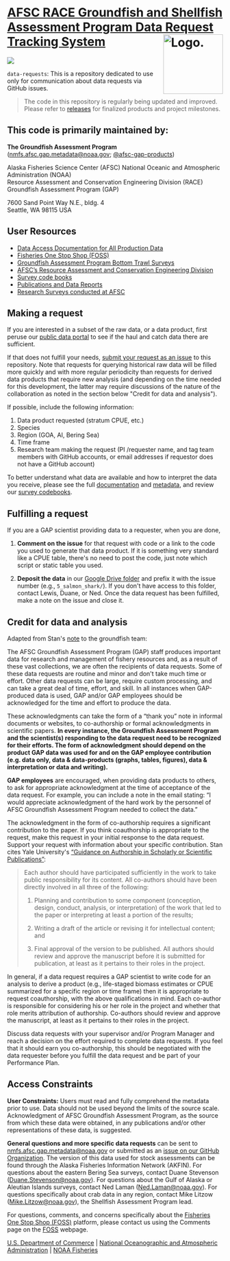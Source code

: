 <!-- README.md is generated from README.Rmd. Please edit that file -->

# [AFSC RACE Groundfish and Shellfish Assessment Program Data Request Tracking System](https://github.com/afsc-gap-products/data-requests) <img src="https://avatars.githubusercontent.com/u/91760178?s=96&amp;v=4" alt="Logo." align="right" width="139" height="139"/>

[![](https://img.shields.io/github/last-commit/afsc-gap-products/gap_products.svg)](https://github.com/afsc-gap-products/gap_products/commits/main)

`data-requests`: This is a repository dedicated to use only for communication about data requests via GitHub issues. 

> The code in this repository is regularly being updated and improved. Please refer to [releases](https://github.com/afsc-gap-products/data-requests/releases) for finalized products and project milestones.

## This code is primarily maintained by:

**The Groundfish Assessment Program** (nmfs.afsc.gap.metadata@noaa.gov;
[@afsc-gap-products](https://github.com/afsc-gap-products))

Alaska Fisheries Science Center (AFSC) National Oceanic and Atmospheric Administration (NOAA)  
Resource Assessment and Conservation Engineering Division (RACE)  
Groundfish Assessment Program (GAP)

7600 Sand Point Way N.E., bldg. 4  
Seattle, WA 98115 USA

## User Resources

- [Data Access Documentation for All Production Data](https://afsc-gap-products.github.io/gap_products/)
- [Fisheries One Stop Shop (FOSS)](https://www.fisheries.noaa.gov/foss)
- [Groundfish Assessment Program Bottom Trawl Surveys](https://www.fisheries.noaa.gov/alaska/science-data/groundfish-assessment-program-bottom-trawl-surveys)
- [AFSC’s Resource Assessment and Conservation Engineering Division](https://www.fisheries.noaa.gov/about/resource-assessment-and-conservation-engineering-division)
- [Survey code books](https://www.fisheries.noaa.gov/resource/document/groundfish-survey-species-code-manual-and-data-codes-manual)
- [Publications and Data Reports](https://repository.library.noaa.gov/)
- [Research Surveys conducted at AFSC](https://www.fisheries.noaa.gov/alaska/ecosystems/alaska-fish-research-surveys)

## Making a request

If you are interested in a subset of the raw data, or a data product, first peruse our [public data portal](https://www.fisheries.noaa.gov/foss/f?p=215:200:1801780733911:Mail:NO:::) to see if the haul and catch data there are sufficient. 

If that does not fulfill your needs, [submit your request as an issue](https://github.com/afsc-gap-products/data-requests/issues) to this repository. Note that requests for querying historical raw data will be filled more quickly and with more regular periodicity than requests for derived data products that require new analysis (and depending on the time needed for this development, the latter may require discussions of the nature of the collaboration as noted in the section below "Credit for data and analysis"). 

If possible, include the following information:

1. Data product requested (stratum CPUE, etc.)
2. Species
3. Region (GOA, AI, Bering Sea)
4. Time frame
5. Research team making the request (PI /requester name, and tag team members with GitHub accounts, or email addresses if requestor does not have a GitHub account)

To better understand what data are available and how to interpret the data you receive, please see the full [documentation](https://afsc-gap-products.github.io/gap_products/) and [metadata](https://www.fisheries.noaa.gov/inport/item/22008), and review our [survey codebooks](https://www.fisheries.noaa.gov/resource/document/groundfish-survey-species-code-manual-and-data-codes-manual).

## Fulfilling a request

If you are a GAP scientist providing data to a requester, when you are done,

1) **Comment on the issue** for that request with code or a link to the code you used to generate that data product. If it is something very standard like a CPUE table, there's no need to post the code, just note which script or static table you used.

2) **Deposit the data** in our [Google Drive folder](https://drive.google.com/drive/folders/1hfNhfOmIDC7dSigbsz4P3amZWj4jMv_u?usp=sharing) and prefix it with the issue number (e.g., `5_salmon_shark/`). If you don't have access to this folder, contact Lewis, Duane, or Ned. Once the data request has been fulfilled, make a note on the issue and close it.

## Credit for data and analysis
Adapted from Stan's [note](https://github.com/afsc-gap-products/data-requests/issues/3) to the groundfish team:

The AFSC Groundfish Assessment Program (GAP) staff produces important data for research and management of fishery resources and, as a result of these vast collections, we are often the recipients of data requests. Some of these data requests are routine and minor and don't take much time or effort. Other data requests can be large, require custom processing, and can take a great deal of time, effort, and skill. In all instances when GAP-produced data is used, GAP and/or GAP employees should be acknowledged for the time and effort to produce the data. 

These acknowledgments can take the form of a “thank you” note in informal documents or websites, to co-authorship or formal acknowledgments in scientific papers. **In every instance, the Groundfish Assessment Program and the scientist(s) responding to the data request need to be recognized for their efforts. The form of acknowledgment should depend on the product GAP data was used for and on the GAP employee contribution (e.g. data only, data & data-products (graphs, tables, figures), data & interpretation or data and writing).** 

**GAP employees** are encouraged, when providing data products to others, to ask for appropriate acknowledgment at the time of acceptance of the data request. For example, you can include a note in the email stating: “I would appreciate acknowledgment of the hard work by the personnel of AFSC Groundfish Assessment Program needed to collect the data.”

The acknowledgment in the form of co-authorship requires a significant contribution to the paper. If  you think coauthorship is appropriate to the request, make this request in your initial response to the data request. Support your request with information about your specific contribution. Stan cites Yale University's [“Guidance on Authorship in Scholarly or Scientific Publications”](https://provost.yale.edu/policies/academic-integrity/guidance-authorship-scholarly-or-scientific-publications):

>Each author should have participated sufficiently in the work to take public responsibility for its content. All co-authors should have been directly involved in all three of the following:
>
>1. Planning and contribution to some component (conception, design, conduct, analysis, or interpretation) of the work that led to the paper or interpreting at least a portion of the results;
>
>2. Writing a draft of the article or revising it for intellectual content; and
>
>3. Final approval of the version to be published.  All authors should review and approve the manuscript before it is submitted for publication, at least as it pertains to their roles in the project.

In general, if a data request requires a GAP scientist to write code for an analysis to derive a product (e.g., life-staged biomass estimates or CPUE summarized for a specific region or time frame) then it is appropriate to request coauthorship, with the above qualifications in mind. Each co-author is responsible for considering his or her role in the project and whether that role merits attribution of authorship. Co-authors should review and approve the manuscript, at least as it pertains to their roles in the project.

Discuss data requests with your supervisor and/or Program Manager and reach a decision on the effort required to complete data requests. If you feel that it should earn you co-authorship, this should be negotiated with the data requester before you fulfill the data request and be part of your Performance Plan.

## Access Constraints

**User Constraints:** Users must read and fully comprehend the metadata prior to use. Data should not be used beyond the limits of the source scale. Acknowledgment of AFSC Groundfish Assessment Program, as the source from which these data were obtained, in any publications and/or other representations of these data, is suggested.

**General questions and more specific data requests** can be sent to <nmfs.afsc.gap.metadata@noaa.gov> or submitted as an [issue on our GitHub
Organization](https://github.com/afsc-gap-products/data-requests). The version of this data used for stock assessments can be found through the Alaska Fisheries Information Network (AKFIN). For questions about the eastern Bering Sea surveys, contact Duane Stevenson (<Duane.Stevenson@noaa.gov>). For questions about the Gulf of Alaska or Aleutian Islands surveys, contact Ned Laman (<Ned.Laman@noaa.gov>). For questions specifically about crab data in any region, contact Mike Litzow (<Mike.Litzow@noaa.gov>), the Shellfish Assessment Program lead.

For questions, comments, and concerns specifically about the [Fisheries One Stop Shop (FOSS)](https://www.fisheries.noaa.gov/foss) platform, please contact us using the Comments page on the [FOSS](https://www.fisheries.noaa.gov/foss) webpage.

[U.S. Department of Commerce](https://www.commerce.gov/) \| [National Oceanographic and Atmospheric Administration](https://www.noaa.gov) \| [NOAA Fisheries](https://www.fisheries.noaa.gov/)
